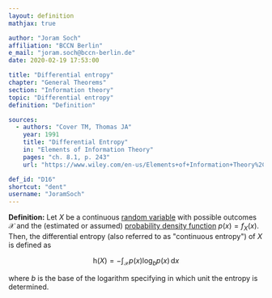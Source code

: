 ```yaml
---
layout: definition
mathjax: true

author: "Joram Soch"
affiliation: "BCCN Berlin"
e_mail: "joram.soch@bccn-berlin.de"
date: 2020-02-19 17:53:00

title: "Differential entropy"
chapter: "General Theorems"
section: "Information theory"
topic: "Differential entropy"
definition: "Definition"

sources:
  - authors: "Cover TM, Thomas JA"
    year: 1991
    title: "Differential Entropy"
    in: "Elements of Information Theory"
    pages: "ch. 8.1, p. 243"
    url: "https://www.wiley.com/en-us/Elements+of+Information+Theory%2C+2nd+Edition-p-9780471241959"

def_id: "D16"
shortcut: "dent"
username: "JoramSoch"
---
```



**Definition:** Let $X$ be a continuous [random variable](/D/rvar) with possible outcomes $\mathcal{X}$ and the (estimated or assumed) [probability density function](/D/pdf) $p(x) = f_X(x)$. Then, the differential entropy (also referred to as "continuous entropy") of $X$ is defined as

$$ \label{eq:dent}
\mathrm{h}(X) = - \int_{\mathcal{X}} p(x) \log_b p(x) \, \mathrm{d}x
$$

where $b$ is the base of the logarithm specifying in which unit the entropy is determined.